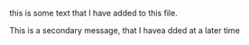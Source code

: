 this is some text that I have added to this file. 

This is a secondary message, that I havea dded at a later time